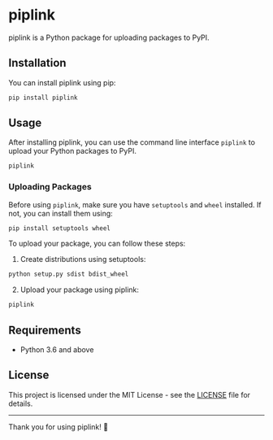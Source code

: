 # piplink

piplink is a Python package for uploading packages to PyPI.

## Installation

You can install piplink using pip:

```bash
pip install piplink
```

## Usage

After installing piplink, you can use the command line interface `piplink` to upload your Python packages to PyPI.

```bash
piplink
```

### Uploading Packages

Before using `piplink`, make sure you have `setuptools` and `wheel` installed. If not, you can install them using:

```bash
pip install setuptools wheel
```

To upload your package, you can follow these steps:

1. Create distributions using setuptools:

```bash
python setup.py sdist bdist_wheel
```

2. Upload your package using piplink:

```bash
piplink
```

## Requirements

- Python 3.6 and above

## License

This project is licensed under the MIT License - see the [LICENSE](LICENSE) file for details.

---

Thank you for using piplink! 🚀

